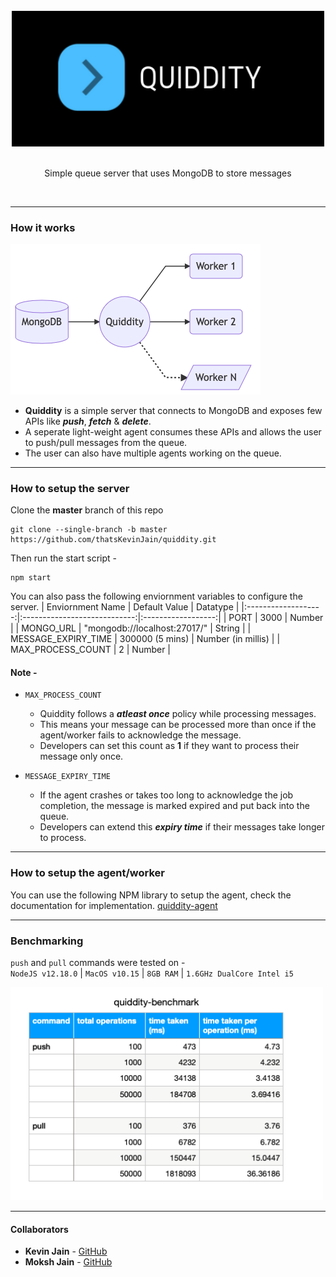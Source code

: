 <div align="center">
  <br/>
  <img src="./assets/logo.png" width="500" />
  <br/>
  <br/>
  <p>
    Simple queue server that uses MongoDB to store messages
  </p>
  <br/>
</div>

---
### How it works

<div align="left">
  <img src="./assets/workflow.png" width="400" />
</div>

- **Quiddity** is a simple server that connects to MongoDB and exposes few APIs like __*push*__, __*fetch*__ & __*delete*__.
- A seperate light-weight agent consumes these APIs and allows the user to push/pull messages from the queue.
- The user can also have multiple agents working on the queue.

---
### How to setup the server
Clone the __master__ branch of this repo
```
git clone --single-branch -b master https://github.com/thatsKevinJain/quiddity.git
```

Then run the start script -
```
npm start
```

You can also pass the following enviornment variables to configure the server.
|   Enviornment Name  |         Default Value        |      Datatype      |
|:-------------------:|:----------------------------:|:------------------:|
|         PORT        |             3000             |       Number       |
|      MONGO_URL      | "mongodb://localhost:27017/" |       String       |
| MESSAGE_EXPIRY_TIME |        300000 (5 mins)       | Number (in millis) |
|  MAX_PROCESS_COUNT  |               2              |       Number       |

#### Note -

- `MAX_PROCESS_COUNT`
	- Quiddity follows a __*atleast once*__ policy while processing messages.
	- This means your message can be processed more than once if the agent/worker fails to acknowledge the message.
  - Developers can set this count as **1** if they want to process their message only once.

- `MESSAGE_EXPIRY_TIME`
	- If the agent crashes or takes too long to acknowledge the job completion, the message is marked expired and put back into the queue.
	- Developers can extend this __*expiry time*__ if their messages take longer to process.

---
### How to setup the agent/worker
You can use the following NPM library to setup the agent, check the documentation for implementation.
[quiddity-agent](https://www.npmjs.com/package/quiddity-agent)

---
### Benchmarking
`push` and `pull` commands were tested on -   
`NodeJS v12.18.0` | `MacOS v10.15` | `8GB RAM` | `1.6GHz DualCore Intel i5`
<div align="left">
  <img src="./assets/quiddity-benchmark.png" width="500" />
</div>

---
#### Collaborators
* **Kevin Jain** - [GitHub](https://github.com/thatsKevinJain)
* **Moksh Jain** - [GitHub](https://github.com/mokshhh22)